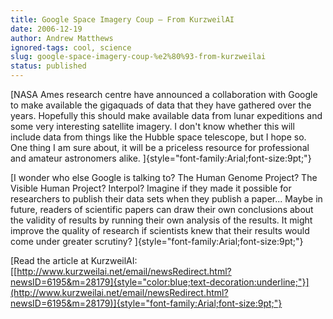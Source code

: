 ```yaml
---
title: Google Space Imagery Coup – From KurzweilAI
date: 2006-12-19
author: Andrew Matthews
ignored-tags: cool, science
slug: google-space-imagery-coup-%e2%80%93-from-kurzweilai
status: published
---
```


[NASA Ames research centre have announced a collaboration with Google to make available the gigaquads of data that they have gathered over the years. Hopefully this should make available data from lunar expeditions and some very interesting satellite imagery. I don't know whether this will include data from things like the Hubble space telescope, but I hope so. One thing I am sure about, it will be a priceless resource for professional and amateur astronomers alike.
]{style="font-family:Arial;font-size:9pt;"}

[I wonder who else Google is talking to? The Human Genome Project? The Visible Human Project? Interpol? Imagine if they made it possible for researchers to publish their data sets when they publish a paper... Maybe in future, readers of scientific papers can draw their own conclusions about the validity of results by running their own analysis of the results. It might improve the quality of research if scientists knew that their results would come under greater scrutiny?
]{style="font-family:Arial;font-size:9pt;"}

[Read the article at KurzweilAI: [[http://www.kurzweilai.net/email/newsRedirect.html?newsID=6195&m=28179]{style="color:blue;text-decoration:underline;"}](http://www.kurzweilai.net/email/newsRedirect.html?newsID=6195&m=28179)]{style="font-family:Arial;font-size:9pt;"}
